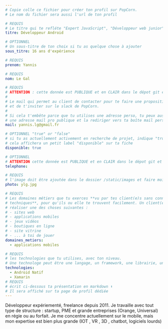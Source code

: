 ```yaml
---
# Copie colle ce fichier pour créer ton profil sur PopCorn.
# Le nom du fichier sera aussi l'url de ton profil

# REQUIS
# Le titre qui te refléte "Expert JavaScript", "Développeur web junior"
titre: Développeur Android

# OPTIONNEL
# Un sous-titre de ton choix si tu as quelque chose à ajouter
sous_titre: 16 ans d'expérience

# REQUIS
prenom: Yannis

# REQUIS
nom: Le Gal

# REQUIS
# ATTENTION : cette donnée est PUBLIQUE et en CLAIR dans le dépot git et sur le site
#
# Le mail qui permet au client de contacter pour te faire une proposition de projet
# et de t'inviter sur le slack de PopCorn.
#
# Si cela t'embête parce que tu utilises une adresse perso, tu peux aussi te créer
# une adresse mail pro publique et la rediriger vers ta boîte mail perso
mail: yannis.lg@gmail.fr

# OPTIONNEL "true" or "false"
# si tu as actuellement activement en recherche de projet, indique "true" ici,
# cela affichera un petit label "disponible" sur ta fiche
disponible: true

# OPTIONNEL
# ATTENTION cette donnée est PUBLIQUE et en CLAIR dans le dépot git et sur le site
telephone:

# REQUIS
# l'image doit être ajoutée dans le dossier /static/images et faire moins de 100ko ! Sa hauteur affichée sur le site sera de 300px, elle s'adaptera comme elle peut au responsive avec du css.
photo: ylg.jpg

# REQUIS
# Les domaines métiers que tu exerces **vu par tes client(e)s sans connaissances
# techniques**, pour qu'ils ou elle te trouvent facilement. Un client(e) veut par exemple
# réaliser une des choses suivantes :
# - sites web
# - applications mobiles
# - jeux vidéos
# - boutiques en ligne
# - site vitrine
# - ... à toi de jouer
domaines_metiers:
  - applications mobiles

# REQUIS
# les technologies que tu utilises, avec ton niveau.
# Une technologe peut être une langage, un framework, une librairie, un CMS ...
technologies:
  - Android Natif
  - Xamarin
# REQUIS
# écrit ci-dessous ta présentation en markdown ⬇️
# Il sera affiché sur ta page de profil dédiée
---
```


Développeur expériementé, freelance depuis 2011.
Je travaille avec tout type de structure : startup, PME et grande entreprises (Orange, Universal) en régie ou au forfait.
Je me concentre actuellement sur le mobile, mais mon expertise est bien plus grande (IOT , VR , 3D , chatbot, logiciels lourds)
